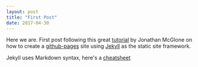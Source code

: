 ```yaml
---
layout: post
title: "First Post"
date: 2017-04-30
---
```


Here we are. First post following this great [tutorial](http://jmcglone.com/guides/github-pages/) by Jonathan McGlone on how to create a [github-pages](https://pages.github.com/) site using [Jekyll](http://jekyllrb.com) as the static site framework.

Jekyll uses Markdown syntax, here's a [cheatsheet](https://github.com/adam-p/markdown-here/wiki/Markdown-Cheatsheet)
